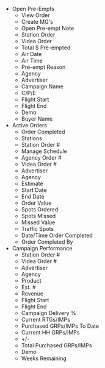 - Open Pre-Empts
  + View Order
  + Create MG's
  + Open Pre-empt Note
  + Station Order
  + Videa Order
  + Total $ Pre-empted
  + Air Date
  + Air Time
  + Pre-empt Reason
  + Agency
  + Advertiser
  + Campaign Name
  + C/P/E
  + Flight Start
  + Flight End
  + Demo
  + Buyer Name
- Active Orders
  + Order Completed
  + Stations
  + Station Order #
  + Manage Schedule
  + Agency Order #
  + Videa Order #
  + Advertiser
  + Agency
  + Estimate
  + Start Date
  + End Date
  + Order Value
  + Spots Ordered
  + Spots Missed
  + Missed Value
  + Traffic Spots
  + Date/Time Order Completed
  + Order Completed By
- Campaign Performance
  + Station Order #
  + Videa Order #
  + Advertiser
  + Agency
  + Product
  + Est. #
  + Revenue
  + Flight Start
  + Flight End
  + Campaign Delivery %
  + Current RTGs/IMPs
  + Purchased GRPs/IMPs To Date
  + Current HH GRPs/IMPs
  + +/-
  + Total Purchased GRPs/IMPs
  + Demo
  + Weeks Remaining
